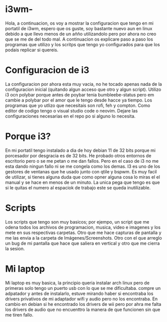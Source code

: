 # i3wm-
Hola, a continuacion, os voy a mostrar la configuracion que tengo en mi portatil de i3wm, espero que os guste, soy bastante nuevo aun en linux debido a que llevo menos de un añño utilizandolo pero por ahora no creo que se me de del todo mal. A continuacion os explicare paso a paso los programas que utilizo y los scritps que tengo yo configurados para que los podais replicar si quereis.

# Configuracion de i3
La configuracion por ahora esta muy vacia, no he tocado apenas nada de la configuracion inicial (quitando algun acceso que otro y algun script). Utilizo i3 ocn polybar porque antes de poybar tenia bumbleebe-status pero em cambie a polybar por el amor que le tengo desde hacce ya tiempo. Los programas que yo utlizo que necesitais son rofi, feh y compton. Como editor de codigo tengo o visual studio code o neovim. Dejare las configuraciones necesarias en el repo po si alguno lo necesita.

# Porque i3?
En mi portatil tengo instalado a dia de hoy debian 11 de 32 bits porque mi porcesador por desgracia es de 32 bits. He probado otros entornos de escritorio pero o se me petan o me dan fallos. Pero en el caso de i3 no me esta dando ningun fallo ni se me congela como los demas. I3 es uno de los gestores de ventanas que he usado junto con qtile y bspwm. Es muy facil de utilizar, si tienes alguna duda que como opner alguna cosa lo miras el el manual y se hace en menos de un minuto. La unica pega que tengo es que si le quitas el numero al espaciok de trabajo este se queda inutilizable. 

# Scripts
Los scripts que tengo son muy basicos; por ejempo, un script que me odena todos los archivos de programacion, musica, video e imagenes y los mete en sus respectivas carpetas. Otro que me hace capturas de pantalla y me las envia a la carpeta de Imágenes/Screenshots. Otro con el que arreglo un bug de mi pantalla que hace que saliera en vertical y otro que me cierra la sesion.

# Mi laptop
Mi laptop es muy basica, la principio queria instalar arch linux pero de primeras solo tengo un puerto usb con lo que se me dificultaba. compre un adpatador y antes de instalarlo, estuve mirando haber si encontraba los drivers privativos de mi adaptador wifi y audio pero no los encontraba. En cambio en debian si he encontrado los drivers de wii pero por ahra me falta los drivers de audio que no encuenttro la manera de que funcionen sin que me tiren fallo. 
